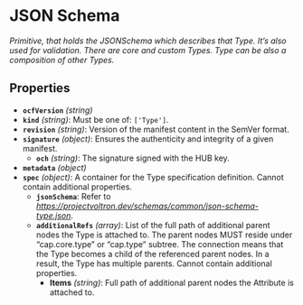 # JSON Schema

*Primitive, that holds the JSONSchema which describes that Type. It’s also used for validation. There are core and custom Types. Type can be also a composition of other Types.*

## Properties

- **`ocfVersion`** *(string)*
- **`kind`** *(string)*: Must be one of: `['Type']`.
- **`revision`** *(string)*: Version of the manifest content in the SemVer format.
- **`signature`** *(object)*: Ensures the authenticity and integrity of a given manifest.
  - **`och`** *(string)*: The signature signed with the HUB key.
- **`metadata`** *(object)*
- **`spec`** *(object)*: A container for the Type specification definition. Cannot contain additional properties.
  - **`jsonSchema`**: Refer to *https://projectvoltron.dev/schemas/common/json-schema-type.json*.
  - **`additionalRefs`** *(array)*: List of the full path of additional parent nodes the Type is attached to. The parent nodes MUST reside under “cap.core.type” or “cap.type” subtree. The connection means that the Type becomes a child of the referenced parent nodes. In a result, the Type has multiple parents. Cannot contain additional properties.
    - **Items** *(string)*: Full path of additional parent nodes the Attribute is attached to.
